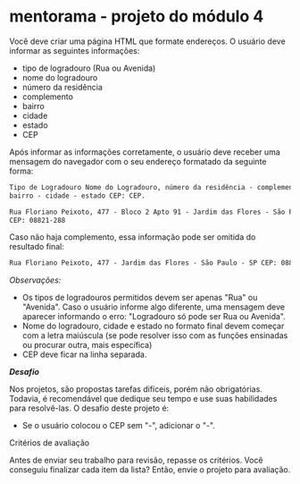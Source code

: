 # mentorama - projeto do módulo 4

Você deve criar uma página HTML que formate endereços. O usuário deve informar as seguintes informações:

- tipo de logradouro (Rua ou Avenida)
- nome do logradouro
- número da residência
- complemento
- bairro
- cidade
- estado
- CEP

Após informar as informações corretamente, o usuário deve receber uma mensagem do navegador com o seu endereço formatado da seguinte forma:

```html
Tipo de Logradouro Nome do Logradouro, número da residência - complemento -
bairro - cidade - estado CEP: CEP.
```

```html
Rua Floriano Peixoto, 477 - Bloco 2 Apto 91 - Jardim das Flores - São Paulo - SP
CEP: 08821-288
```

Caso não haja complemento, essa informação pode ser omitida do resultado final:

```html
Rua Floriano Peixoto, 477 - Jardim das Flores - São Paulo - SP CEP: 08821-288
```

_Observações:_

- Os tipos de logradouros permitidos devem ser apenas "Rua" ou "Avenida". Caso o usuário informe algo diferente, uma mensagem deve aparecer informando o erro: "Logradouro só pode ser Rua ou Avenida".
- Nome do logradouro, cidade e estado no formato final devem começar com a letra maiúscula (se pode resolver isso com as funções ensinadas ou procurar outra, mais específica)
- CEP deve ficar na linha separada.

**_Desafio_**

Nos projetos, são propostas tarefas difíceis, porém não obrigatórias. Todavia, é recomendável que dedique seu tempo e use suas habilidades para resolvê-las. O desafio deste projeto é:

- Se o usuário colocou o CEP sem "-", adicionar o "-".

Critérios de avaliação

Antes de enviar seu trabalho para revisão, repasse os critérios. Você conseguiu finalizar cada item da lista? Então, envie o projeto para avaliação.
